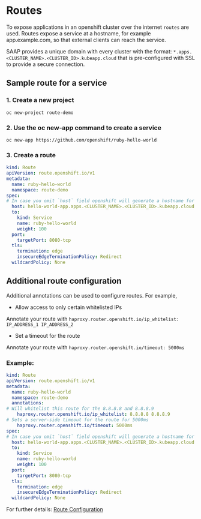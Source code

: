 # Routes

To expose applications in an openshift cluster over the internet `routes` are used. Routes expose a service at a 
hostname, for example app.example.com, so that external clients can reach the service.

SAAP provides a unique domain with every cluster with the format: `*.apps.<CLUSTER_NAME>.<CLUSTER_ID>.kubeapp.cloud` that is pre-configured with SSL to provide a secure connection.

## Sample route for a service

### 1. Create a new project

`oc new-project route-demo`

### 2. Use the oc new-app command to create a service

```shell script
oc new-app https://github.com/openshift/ruby-hello-world
```

### 3. Create a route

```yaml
kind: Route
apiVersion: route.openshift.io/v1
metadata:
  name: ruby-hello-world
  namespace: route-demo
spec:
# In case you omit `host` field openshift will generate a hostname for you as <svc-name>-<namespace-name>.apps.<CLUSTER_NAME>.<CLUSTER_ID>.kubeapp.cloud
  host: hello-world-app.apps.<CLUSTER_NAME>.<CLUSTER_ID>.kubeapp.cloud
  to:
    kind: Service
    name: ruby-hello-world
    weight: 100
  port:
    targetPort: 8080-tcp
  tls:
    termination: edge
    insecureEdgeTerminationPolicy: Redirect
  wildcardPolicy: None
```

## Additional route configuration

Additional annotations can be used to configure routes. For example, 

- Allow access to only certain whitelisted IPs

Annotate your route with `haproxy.router.openshift.io/ip_whitelist: IP_ADDRESS_1 IP_ADDRESS_2`

- Set a timeout for the route

Annotate your route with `haproxy.router.openshift.io/timeout: 5000ms`

### Example: 

```yaml
kind: Route
apiVersion: route.openshift.io/v1
metadata:
  name: ruby-hello-world
  namespace: route-demo
  annotations:
# Will whitelist this route for the 8.8.8.8 and 8.8.8.9
    haproxy.router.openshift.io/ip_whitelist: 8.8.8.8 8.8.8.9
# Sets a server-side timeout for the route for 5000ms   
    haproxy.router.openshift.io/timeout: 5000ms
spec:
# In case you omit `host` field openshift will generate a hostname for you as <name>-<namespace-name>.DOMAIN_NAME
  host: hello-world-app.apps.<CLUSTER_NAME>.<CLUSTER_ID>.kubeapp.cloud
  to:
    kind: Service
    name: ruby-hello-world
    weight: 100
  port:
    targetPort: 8080-tcp
  tls:
    termination: edge
    insecureEdgeTerminationPolicy: Redirect
  wildcardPolicy: None
```

For further details: [Route Configuration](https://docs.openshift.com/container-platform/4.10/networking/routes/route-configuration.html)